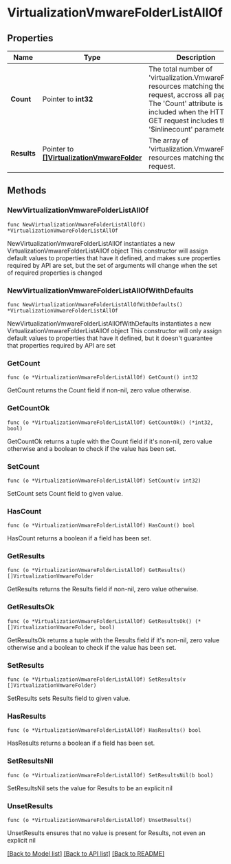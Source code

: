 # VirtualizationVmwareFolderListAllOf

## Properties

Name | Type | Description | Notes
------------ | ------------- | ------------- | -------------
**Count** | Pointer to **int32** | The total number of &#39;virtualization.VmwareFolder&#39; resources matching the request, accross all pages. The &#39;Count&#39; attribute is included when the HTTP GET request includes the &#39;$inlinecount&#39; parameter. | [optional] 
**Results** | Pointer to [**[]VirtualizationVmwareFolder**](VirtualizationVmwareFolder.md) | The array of &#39;virtualization.VmwareFolder&#39; resources matching the request. | [optional] 

## Methods

### NewVirtualizationVmwareFolderListAllOf

`func NewVirtualizationVmwareFolderListAllOf() *VirtualizationVmwareFolderListAllOf`

NewVirtualizationVmwareFolderListAllOf instantiates a new VirtualizationVmwareFolderListAllOf object
This constructor will assign default values to properties that have it defined,
and makes sure properties required by API are set, but the set of arguments
will change when the set of required properties is changed

### NewVirtualizationVmwareFolderListAllOfWithDefaults

`func NewVirtualizationVmwareFolderListAllOfWithDefaults() *VirtualizationVmwareFolderListAllOf`

NewVirtualizationVmwareFolderListAllOfWithDefaults instantiates a new VirtualizationVmwareFolderListAllOf object
This constructor will only assign default values to properties that have it defined,
but it doesn't guarantee that properties required by API are set

### GetCount

`func (o *VirtualizationVmwareFolderListAllOf) GetCount() int32`

GetCount returns the Count field if non-nil, zero value otherwise.

### GetCountOk

`func (o *VirtualizationVmwareFolderListAllOf) GetCountOk() (*int32, bool)`

GetCountOk returns a tuple with the Count field if it's non-nil, zero value otherwise
and a boolean to check if the value has been set.

### SetCount

`func (o *VirtualizationVmwareFolderListAllOf) SetCount(v int32)`

SetCount sets Count field to given value.

### HasCount

`func (o *VirtualizationVmwareFolderListAllOf) HasCount() bool`

HasCount returns a boolean if a field has been set.

### GetResults

`func (o *VirtualizationVmwareFolderListAllOf) GetResults() []VirtualizationVmwareFolder`

GetResults returns the Results field if non-nil, zero value otherwise.

### GetResultsOk

`func (o *VirtualizationVmwareFolderListAllOf) GetResultsOk() (*[]VirtualizationVmwareFolder, bool)`

GetResultsOk returns a tuple with the Results field if it's non-nil, zero value otherwise
and a boolean to check if the value has been set.

### SetResults

`func (o *VirtualizationVmwareFolderListAllOf) SetResults(v []VirtualizationVmwareFolder)`

SetResults sets Results field to given value.

### HasResults

`func (o *VirtualizationVmwareFolderListAllOf) HasResults() bool`

HasResults returns a boolean if a field has been set.

### SetResultsNil

`func (o *VirtualizationVmwareFolderListAllOf) SetResultsNil(b bool)`

 SetResultsNil sets the value for Results to be an explicit nil

### UnsetResults
`func (o *VirtualizationVmwareFolderListAllOf) UnsetResults()`

UnsetResults ensures that no value is present for Results, not even an explicit nil

[[Back to Model list]](../README.md#documentation-for-models) [[Back to API list]](../README.md#documentation-for-api-endpoints) [[Back to README]](../README.md)


